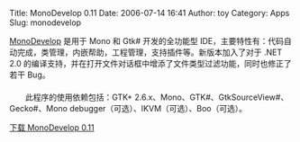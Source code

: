 Title: MonoDevelop 0.11
Date: 2006-07-14 16:41
Author: toy
Category: Apps
Slug: monodevelop

[MonoDevelop](http://www.monodevelop.com) 是用于 Mono 和 Gtk#
开发的全功能型
IDE，主要特性有：代码自动完成，类管理，内嵌帮助，工程管理，支持插件等。新版本加入了对于
.NET 2.0
的编译支持，并在打开文件对话框中增添了文件类型过滤功能，同时也修正了若干
Bug。  
　　  
　　此程序的使用依赖包括：GTK+
2.6.x、Mono、GTK#、GtkSourceView#、Gecko#、Mono
debugger（可选）、IKVM（可选）、Boo（可选）。

[下载 MonoDevelop
0.11](http://go-mono.com/sources/monodevelop/monodevelop-0.11.tar.gz)
